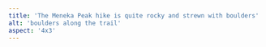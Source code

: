 ```yaml
---
title: 'The Meneka Peak hike is quite rocky and strewn with boulders'
alt: 'boulders along the trail'
aspect: '4x3'
---
```

